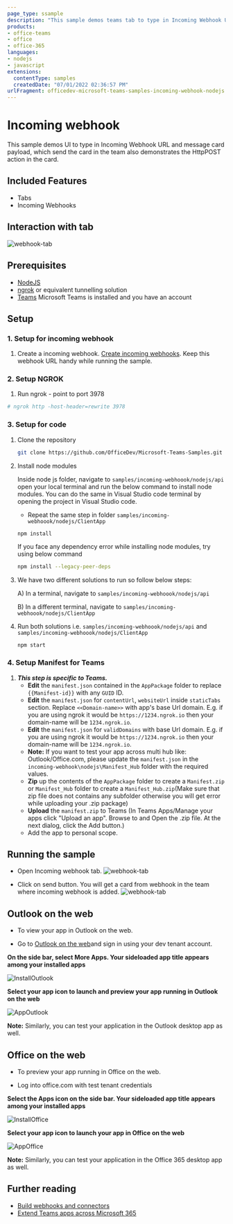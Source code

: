 ```yaml
---
page_type: ssample
description: "This sample demos teams tab to type in Incoming Webhook URL and message card payload, which send the card in the team and also demonstrates the HttpPOST action in the card."
products:
- office-teams
- office
- office-365
languages:
- nodejs
- javascript
extensions:
  contentType: samples
  createdDate: "07/01/2022 02:36:57 PM"
urlFragment: officedev-microsoft-teams-samples-incoming-webhook-nodejs
---
```


# Incoming webhook

This sample demos UI to type in Incoming Webhook URL and message card payload, which send the card in the team also demonstrates the HttpPOST action in the card.

## Included Features
* Tabs
* Incoming Webhooks

## Interaction with tab
![webhook-tab ](Images/webhook-app.gif)

## Prerequisites

- [NodeJS](https://nodejs.org/en/)
- [ngrok](https://ngrok.com/) or equivalent tunnelling solution
- [Teams](https://teams.microsoft.com) Microsoft Teams is installed and you have an account


## Setup

### 1. Setup for incoming webhook

1) Create a incoming webhook. [Create incoming webhooks](https://docs.microsoft.com/en-us/microsoftteams/platform/webhooks-and-connectors/how-to/add-incoming-webhook). Keep this webhook URL handy while running the sample.

### 2. Setup NGROK
1) Run ngrok - point to port 3978

```bash
# ngrok http -host-header=rewrite 3978
```

### 3. Setup for code

1) Clone the repository
   ```bash
   git clone https://github.com/OfficeDev/Microsoft-Teams-Samples.git
   ```
1) Install node modules

   Inside node js folder,  navigate to `samples/incoming-webhoook/nodejs/api` open your local terminal and run the below command to install node modules. You can do the same in Visual Studio code terminal by opening the project in Visual Studio code.

   - Repeat the same step in folder `samples/incoming-webhoook/nodejs/ClientApp`

    ```bash
    npm install
    ```

    If you face any dependency error while installing node modules, try using below command

    ```bash
    npm install --legacy-peer-deps
    ```

1) We have two different solutions to run so follow below steps:
 
   A) In a terminal, navigate to `samples/incoming-webhoook/nodejs/api`

   B) In a different terminal, navigate to `samples/incoming-webhoook/nodejs/ClientApp`

1) Run both solutions i.e. `samples/incoming-webhoook/nodejs/api` and `samples/incoming-webhoook/nodejs/ClientApp`
    ```
    npm start
    ```

### 4. Setup Manifest for Teams
1) __*This step is specific to Teams.*__
    - **Edit** the `manifest.json` contained in the  `AppPackage` folder to replace `{{Manifest-id}}` with any `GUID` ID.
    - **Edit** the `manifest.json` for `contentUrl`, `websiteUrl` inside `staticTabs` section. Replace `<<Domain-name>>` with app's base Url domain. E.g. if you are using ngrok it would be `https://1234.ngrok.io` then your domain-name will be `1234.ngrok.io`.
    - **Edit** the `manifest.json` for `validDomains` with base Url domain. E.g. if you are using ngrok it would be `https://1234.ngrok.io` then your domain-name will be `1234.ngrok.io`.
    - **Note:** If you want to test your app across multi hub like: Outlook/Office.com, please update the `manifest.json` in the `incoming-webhook\nodejs\Manifest_Hub` folder with the required values.
    - **Zip** up the contents of the `AppPackage` folder to create a `Manifest.zip` or `Manifest_Hub` folder to create a `Manifest_Hub.zip`(Make sure that zip file does not contains any subfolder otherwise you will get error while uploading your .zip package)
    - **Upload** the `manifest.zip` to Teams (In Teams Apps/Manage your apps click "Upload an app". Browse to and Open the .zip file. At the next dialog, click the Add button.)
    - Add the app to personal scope.

## Running the sample
- Open Incoming webhook tab.
![webhook-tab ](Images/incoming-webhook-page.png)

- Click on send button. You will get a card from webhook in the team where incoming webhook is added.
![webhook-tab ](Images/incoming-webhook-card.png)

## Outlook on the web

- To view your app in Outlook on the web.

- Go to [Outlook on the web](https://outlook.office.com/mail/)and sign in using your dev tenant account.

**On the side bar, select More Apps. Your sideloaded app title appears among your installed apps**

![InstallOutlook](Images/InstallOutlook.png)

**Select your app icon to launch and preview your app running in Outlook on the web**

![AppOutlook](Images/AppOutlook.png)

**Note:** Similarly, you can test your application in the Outlook desktop app as well.

## Office on the web

- To preview your app running in Office on the web.

- Log into office.com with test tenant credentials

**Select the Apps icon on the side bar. Your sideloaded app title appears among your installed apps**

![InstallOffice](Images/InstallOffice.png)

**Select your app icon to launch your app in Office on the web**

![AppOffice](Images/AppOffice.png) 

**Note:** Similarly, you can test your application in the Office 365 desktop app as well.

## Further reading

- [Build webhooks and connectors ](https://docs.microsoft.com/en-us/microsoftteams/platform/webhooks-and-connectors/what-are-webhooks-and-connectors)
- [Extend Teams apps across Microsoft 365](https://learn.microsoft.com/en-us/microsoftteams/platform/m365-apps/overview)